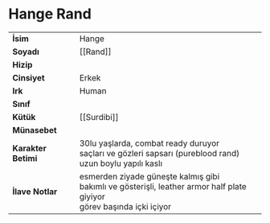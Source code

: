 # Hange Rand  
|  |  |  
|---|---|  
| **İsim** | Hange |  
| **Soyadı** | [[Rand]] |  
| **Hizip** |  |  
| **Cinsiyet** | Erkek |  
| **Irk** | Human |  
| **Sınıf** |  |  
| **Kütük** | [[Surdibi]] |  
| **Münasebet** |  |  
| **Karakter Betimi** | 30lu yaşlarda, combat ready duruyor<br>saçları ve gözleri sapsarı (pureblood rand)<br>uzun boylu yapılı kaslı |  
| **İlave Notlar** | esmerden ziyade güneşte kalmış gibi<br>bakımlı ve gösterişli, leather armor half plate giyiyor<br>görev başında içki içiyor |  
